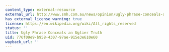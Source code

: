 ```yaml
---
content_type: external-resource
external_url: http://www.smh.com.au/news/opinion/ugly-phrase-conceals-an-uglier-truth/2006/01/09/1136771496819.html
has_external_license_warning: true
license: https://en.wikipedia.org/wiki/All_rights_reserved
status: ''
title: Ugly Phrase Conceals an Uglier Truth
uid: 776f09e9-b958-4307-97ae-915e3e610e60
wayback_url: ''
---
```

